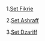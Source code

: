 1.[Set Fikrie](soalan_fikrie.md)

2.[Set Ashraff](soalan_ashraff.md)

3.[Set Dzariff](soalan_dzariff.md)